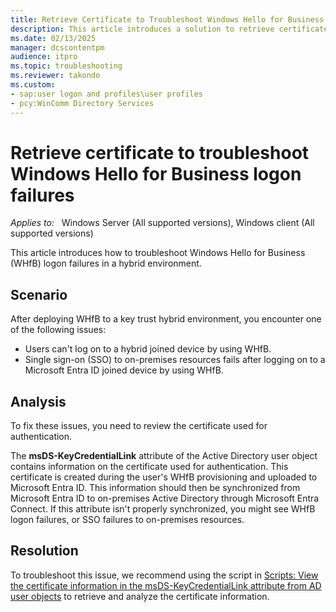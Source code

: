 ```yaml
---
title: Retrieve Certificate to Troubleshoot Windows Hello for Business Logon Failures
description: This article introduces a solution to retrieve certificate information from Active Directory.
ms.date: 02/13/2025
manager: dcscontentpm
audience: itpro
ms.topic: troubleshooting
ms.reviewer: takondo
ms.custom:
- sap:user logon and profiles\user profiles
- pcy:WinComm Directory Services
---
```

# Retrieve certificate to troubleshoot Windows Hello for Business logon failures

_Applies to:_ &nbsp; Windows Server (All supported versions), Windows client (All supported versions)  

This article introduces how to troubleshoot Windows Hello for Business (WHfB) logon failures in a hybrid environment.

## Scenario

After deploying WHfB to a key trust hybrid environment, you encounter one of the following issues:

- Users can't log on to a hybrid joined device by using WHfB.
- Single sign-on (SSO) to on-premises resources fails after logging on to a Microsoft Entra ID joined device by using WHfB.

## Analysis

To fix these issues, you need to review the certificate used for authentication.

The **msDS-KeyCredentialLink** attribute of the Active Directory user object contains information on the certificate used for authentication. This certificate is created during the user's WHfB provisioning and uploaded to Microsoft Entra ID. This information should then be synchronized from Microsoft Entra ID to on-premises Active Directory through Microsoft Entra Connect. If this attribute isn't properly synchronized, you might see WHfB logon failures, or SSO failures to on-premises resources.

## Resolution

To troubleshoot this issue, we recommend using the script in [Scripts: View the certificate information in the msDS-KeyCredentialLink attribute from AD user objects](../../windows-server/support-tools/script-to-view-msds-keycredentiallink-attribute-value.md) to retrieve and analyze the certificate information.
